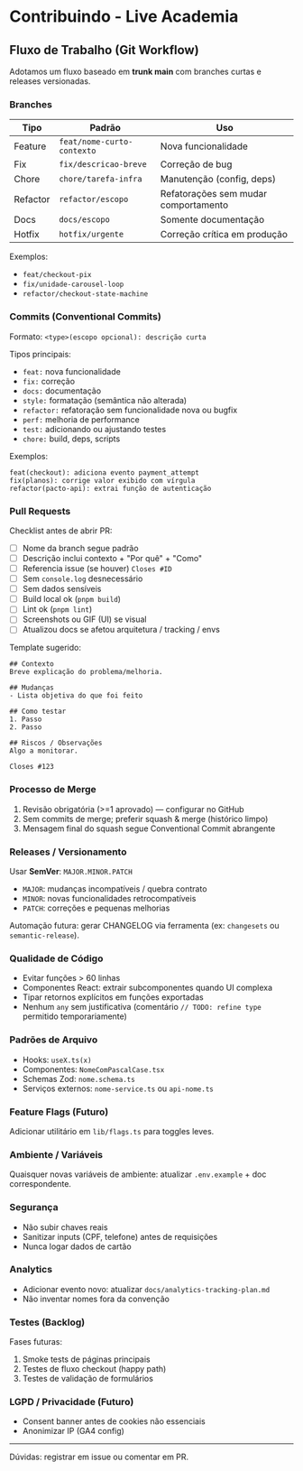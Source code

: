 # Contribuindo - Live Academia

## Fluxo de Trabalho (Git Workflow)
Adotamos um fluxo baseado em **trunk main** com branches curtas e releases versionadas.

### Branches
| Tipo | Padrão | Uso |
|------|--------|-----|
| Feature | `feat/nome-curto-contexto` | Nova funcionalidade |
| Fix | `fix/descricao-breve` | Correção de bug |
| Chore | `chore/tarefa-infra` | Manutenção (config, deps) |
| Refactor | `refactor/escopo` | Refatorações sem mudar comportamento |
| Docs | `docs/escopo` | Somente documentação |
| Hotfix | `hotfix/urgente` | Correção crítica em produção |

Exemplos:
- `feat/checkout-pix`  
- `fix/unidade-carousel-loop`  
- `refactor/checkout-state-machine`

### Commits (Conventional Commits)
Formato: `<type>(escopo opcional): descrição curta`

Tipos principais:
- `feat:` nova funcionalidade
- `fix:` correção
- `docs:` documentação
- `style:` formatação (semântica não alterada)
- `refactor:` refatoração sem funcionalidade nova ou bugfix
- `perf:` melhoria de performance
- `test:` adicionando ou ajustando testes
- `chore:` build, deps, scripts

Exemplos:
```
feat(checkout): adiciona evento payment_attempt
fix(planos): corrige valor exibido com vírgula
refactor(pacto-api): extrai função de autenticação
```

### Pull Requests
Checklist antes de abrir PR:
- [ ] Nome da branch segue padrão
- [ ] Descrição inclui contexto + "Por quê" + "Como"
- [ ] Referencia issue (se houver) `Closes #ID`
- [ ] Sem `console.log` desnecessário
- [ ] Sem dados sensíveis
- [ ] Build local ok (`pnpm build`)
- [ ] Lint ok (`pnpm lint`)
- [ ] Screenshots ou GIF (UI) se visual
- [ ] Atualizou docs se afetou arquitetura / tracking / envs

Template sugerido:
```
## Contexto
Breve explicação do problema/melhoria.

## Mudanças
- Lista objetiva do que foi feito

## Como testar
1. Passo
2. Passo

## Riscos / Observações
Algo a monitorar.

Closes #123
```

### Processo de Merge
1. Revisão obrigatória (>=1 aprovado) — configurar no GitHub
2. Sem commits de merge; preferir squash & merge (histórico limpo)
3. Mensagem final do squash segue Conventional Commit abrangente

### Releases / Versionamento
Usar **SemVer**: `MAJOR.MINOR.PATCH`
- `MAJOR`: mudanças incompatíveis / quebra contrato
- `MINOR`: novas funcionalidades retrocompatíveis
- `PATCH`: correções e pequenas melhorias

Automação futura: gerar CHANGELOG via ferramenta (ex: `changesets` ou `semantic-release`).

### Qualidade de Código
- Evitar funções > 60 linhas
- Componentes React: extrair subcomponentes quando UI complexa
- Tipar retornos explícitos em funções exportadas
- Nenhum `any` sem justificativa (comentário `// TODO: refine type` permitido temporariamente)

### Padrões de Arquivo
- Hooks: `useX.ts(x)`
- Componentes: `NomeComPascalCase.tsx`
- Schemas Zod: `nome.schema.ts`
- Serviços externos: `nome-service.ts` ou `api-nome.ts`

### Feature Flags (Futuro)
Adicionar utilitário em `lib/flags.ts` para toggles leves.

### Ambiente / Variáveis
Quaisquer novas variáveis de ambiente: atualizar `.env.example` + doc correspondente.

### Segurança
- Não subir chaves reais
- Sanitizar inputs (CPF, telefone) antes de requisições
- Nunca logar dados de cartão

### Analytics
- Adicionar evento novo: atualizar `docs/analytics-tracking-plan.md`
- Não inventar nomes fora da convenção

### Testes (Backlog)
Fases futuras:
1. Smoke tests de páginas principais
2. Testes de fluxo checkout (happy path)
3. Testes de validação de formulários

### LGPD / Privacidade (Futuro)
- Consent banner antes de cookies não essenciais
- Anonimizar IP (GA4 config)

---
Dúvidas: registrar em issue ou comentar em PR.
